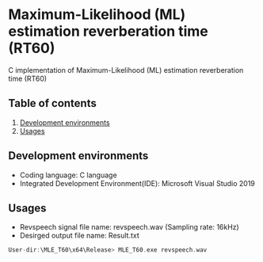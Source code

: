 # Maximum-Likelihood (ML) estimation reverberation time (RT60)
C implementation of Maximum-Likelihood (ML) estimation reverberation time (RT60)

## Table of contents
1. [Development environments](#dev_env)
2. [Usages](#usage)

## Development environments <a name="dev_env"></a>
* Coding language: C language
* Integrated Development Environment(IDE): Microsoft Visual Studio 2019

## Usages <a name="usage"></a>
* Revspeech signal file name: revspeech.wav (Sampling rate: 16kHz)
* Desirged output file name: Result.txt
```c
User-dir:\MLE_T60\x64\Release> MLE_T60.exe revspeech.wav 
```
